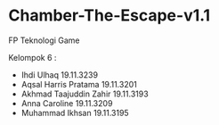# Chamber-The-Escape-v1.1
FP Teknologi Game

Kelompok 6 :
- Ihdi Ulhaq                19.11.3239
- Aqsal Harris Pratama	    19.11.3201
- Akhmad Taajuddin Zahir	  19.11.3193
- Anna Caroline		          19.11.3209
- Muhammad Ikhsan		        19.11.3195
